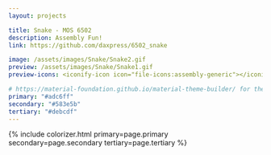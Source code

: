 ```yaml
---
layout: projects

title: Snake - MOS 6502
description: Assembly Fun! 
link: https://github.com/daxpress/6502_snake

image: /assets/images/Snake/Snake2.gif
preview: /assets/images/Snake/Snake1.gif
preview-icons: <iconify-icon icon="file-icons:assembly-generic"></iconify-icon>

# https://material-foundation.github.io/material-theme-builder/ for the palette, just pass the relevant img!
primary: "#adc6ff"
secondary: "#583e5b"
tertiary: "#debcdf"
---
```


{% include colorizer.html primary=page.primary secondary=page.secondary tertiary=page.tertiary %}
